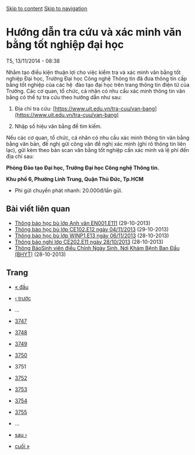 [Skip to content](https://daa.uit.edu.vn/thongbao/huong-dan-tra-cuu-va-xac-minh-van-bang-tot-nghiep-dai-hoc?page=3750#main)
 [Skip to navigation](https://daa.uit.edu.vn/thongbao/huong-dan-tra-cuu-va-xac-minh-van-bang-tot-nghiep-dai-hoc?page=3750#main-nav)

Hướng dẫn tra cứu và xác minh văn bằng tốt nghiệp đại học
=========================================================

T5, 13/11/2014 - 08:38

Nhằm tạo điều kiện thuận lợi cho việc kiểm tra và xác minh văn bằng tốt nghiệp Đại học, Trường Đại học Công nghệ Thông tin đã đưa thông tin cấp bằng tốt nghiệp của các hệ  đào tạo đại học trên trang thông tin điện tử của Trường. Các cơ quan, tổ chức, cá nhân có nhu cầu xác minh thông tin văn bằng có thể tự tra cứu theo hướng dẫn như sau:

1.  Địa chỉ tra cứu: [https://www.uit.edu.vn/tra-cuu/van-bang](https://www.uit.edu.vn/tra-cuu/van-bang)
    
2.  Nhập số hiệu văn bằng để tìm kiếm.

Nếu các cơ quan, tổ chức, cá nhân có nhu cầu xác minh thông tin văn bằng bằng văn bản, đề nghị gửi công văn đề nghị xác minh (ghi rõ thông tin liên lạc), gửi kèm theo bản scan văn bằng tốt nghiệp cần xác minh và lệ phí đến địa chỉ sau:  

**Phòng Đào tạo Đại học, Trường Đại học Công nghệ Thông tin.**

**Khu phố 6, Phường Linh Trung, Quận Thủ Đức, Tp.HCM**

*   Phí gửi chuyển phát nhanh: 20.000đ/lần gửi.

Bài viết liên quan
------------------

*   [Thông báo học bù lớp Anh văn EN001.E111](https://daa.uit.edu.vn/thongbao/thong-bao-hoc-bu-lop-anh-van-en001e111)
     (29-10-2013)
*   [Thông báo học bù lớp CE102.E12 ngày 04/11/2013](https://daa.uit.edu.vn/thongbao/thong-bao-hoc-bu-lop-ce102e12-ngay-04112013)
     (29-10-2013)
*   [Thông báo học bù lớp WINP1.E13 ngày 06/11/2013](https://daa.uit.edu.vn/thongbao/thong-bao-hoc-bu-lop-winp1e13-ngay-06112013)
     (28-10-2013)
*   [Thông báo nghỉ lớp CE202.E11 ngày 28/10/2013](https://daa.uit.edu.vn/thongbao/thong-bao-nghi-lop-ce202e11-ngay-28102013)
     (28-10-2013)
*   [Thông BáoSinh viên điều Chỉnh Ngày Sinh, Nơi Khám Bệnh Ban Đầu (BHYT)](https://daa.uit.edu.vn/thongbao/thong-baosinh-vien-dieu-chinh-ngay-sinh-noi-kham-benh-ban-dau-bhyt)
     (28-10-2013)

Trang
-----

*   [« đầu](https://daa.uit.edu.vn/thongbao/huong-dan-tra-cuu-va-xac-minh-van-bang-tot-nghiep-dai-hoc "Đến trang đầu tiên")
    
*   [‹ trước](https://daa.uit.edu.vn/thongbao/huong-dan-tra-cuu-va-xac-minh-van-bang-tot-nghiep-dai-hoc?page=3749 "Đến trang kế trước")
    
*   …
*   [3747](https://daa.uit.edu.vn/thongbao/huong-dan-tra-cuu-va-xac-minh-van-bang-tot-nghiep-dai-hoc?page=3746 "Đến trang 3747")
    
*   [3748](https://daa.uit.edu.vn/thongbao/huong-dan-tra-cuu-va-xac-minh-van-bang-tot-nghiep-dai-hoc?page=3747 "Đến trang 3748")
    
*   [3749](https://daa.uit.edu.vn/thongbao/huong-dan-tra-cuu-va-xac-minh-van-bang-tot-nghiep-dai-hoc?page=3748 "Đến trang 3749")
    
*   [3750](https://daa.uit.edu.vn/thongbao/huong-dan-tra-cuu-va-xac-minh-van-bang-tot-nghiep-dai-hoc?page=3749 "Đến trang 3750")
    
*   3751
*   [3752](https://daa.uit.edu.vn/thongbao/huong-dan-tra-cuu-va-xac-minh-van-bang-tot-nghiep-dai-hoc?page=3751 "Đến trang 3752")
    
*   [3753](https://daa.uit.edu.vn/thongbao/huong-dan-tra-cuu-va-xac-minh-van-bang-tot-nghiep-dai-hoc?page=3752 "Đến trang 3753")
    
*   [3754](https://daa.uit.edu.vn/thongbao/huong-dan-tra-cuu-va-xac-minh-van-bang-tot-nghiep-dai-hoc?page=3753 "Đến trang 3754")
    
*   [3755](https://daa.uit.edu.vn/thongbao/huong-dan-tra-cuu-va-xac-minh-van-bang-tot-nghiep-dai-hoc?page=3754 "Đến trang 3755")
    
*   …
*   [sau ›](https://daa.uit.edu.vn/thongbao/huong-dan-tra-cuu-va-xac-minh-van-bang-tot-nghiep-dai-hoc?page=3751 "Đến trang kế sau")
    
*   [cuối »](https://daa.uit.edu.vn/thongbao/huong-dan-tra-cuu-va-xac-minh-van-bang-tot-nghiep-dai-hoc?page=3863 "Đến trang cuối cùng")